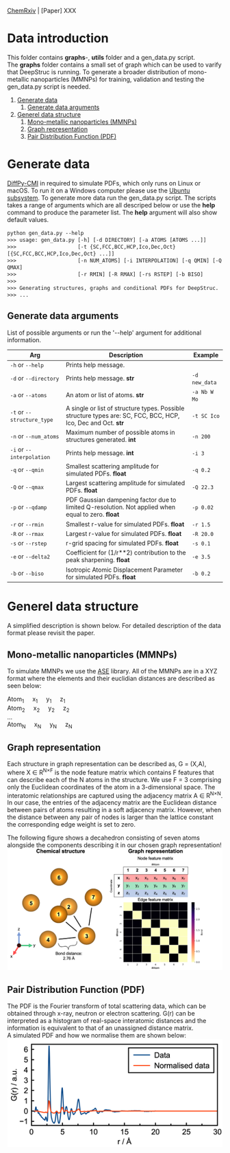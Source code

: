 [ChemRxiv](https://chemrxiv.org/engage/chemrxiv/article-details/6221f17357a9d20c9a729ecb)  |  [Paper] XXX

# Data introduction
This folder contains __graphs__-, __utils__ folder and a gen_data.py script.  
The __graphs__ folder contains a small set of graph which can be used to varify that DeepStruc is running. To
generate a broader distribution of mono-metallic nanoparticles (MMNPs) for training, validation and testing the gen_data.py 
script is needed.
  

1. [Generate data](#generate-data)
    1. [Generate data arguments](#generate-data-arguments)
2. [Generel data structure](#generel-data-structure)
    1. [Mono-metallic nanoparticles (MMNPs)](#mono-metallic-nanoparticles-mmnps)
    2. [Graph representation](#graph-representation)
    3. [Pair Distribution Function (PDF)](#pair-distribution-function-pdf)

# Generate data
[DiffPy-CMI](https://www.diffpy.org/products/diffpycmi/index.html) in required to simulate PDFs, which only runs on Linux or macOS. To run it on a Windows computer
please use the [Ubuntu subsystem](https://ubuntu.com/tutorials/ubuntu-on-windows#1-overview). To generate more data run the gen_data.py script. The scripts takes a range of arguments which are all descriped below
or use the __help__ command to produce the parameter list. The __help__ argument will also show default values.  
```
python gen_data.py --help
>>> usage: gen_data.py [-h] [-d DIRECTORY] [-a ATOMS [ATOMS ...]]
>>>                    [-t {SC,FCC,BCC,HCP,Ico,Dec,Oct} [{SC,FCC,BCC,HCP,Ico,Dec,Oct} ...]] 
>>>                    [-n NUM_ATOMS] [-i INTERPOLATION] [-q QMIN] [-Q QMAX]  
>>>                    [-r RMIN] [-R RMAX] [-rs RSTEP] [-b BISO]    
>>>
>>> Generating structures, graphs and conditional PDFs for DeepStruc.    
>>> ...
```

## Generate data arguments
List of possible arguments or run the '--help' argument for additional information.  
 
| Arg | Description | Example |  
| --- | --- |  --- |  
| `-h` or `--help` | Prints help message. |    
| `-d` or `--directory` | Prints help message. __str__ | `-d new_data`  |   
| `-a` or `--atoms` | An atom or list of atoms. __str__| `-a Nb W Mo`  |
| `-t` or `--structure_type` | A single or list of structure types. Possible structure types are: SC, FCC, BCC, HCP, Ico, Dec and Oct. __str__| `-t SC Ico`  |  
| `-n` or `--num_atoms` | Maximum number of possible atoms in structures generated. __int__| `-n 200`  |  
| `-i` or `--interpolation` | Prints help message. __int__| `-i 3`  |  
| `-q` or `--qmin` | Smallest scattering amplitude for simulated PDFs. __float__| `-q 0.2`  |  
| `-Q` or `--qmax` | Largest scattering amplitude for simulated PDFs. __float__| `-Q 22.3`  |  
| `-p` or `--qdamp` | PDF Gaussian dampening factor due to limited Q-resolution. Not applied when equal to zero. __float__| `-p 0.02`  |  
| `-r` or `--rmin` | Smallest r-value for simulated PDFs. __float__| `-r 1.5`  |  
| `-R` or `--rmax` | Largest r-value for simulated PDFs. __float__| `-R 20.0`  |  
| `-s` or `--rstep` | r-grid spacing for simulated PDFs. __float__| `-s 0.1`  |  
| `-e` or `--delta2` | Coefficient for (1/r**2) contribution to the peak sharpening. __float__| `-e 3.5`  |  
| `-b` or `--biso` | Isotropic Atomic Displacement Parameter for simulated PDFs. __float__| `-b 0.2`  |  

  
# Generel data structure
A simplified description is shown below. For detailed description of the data format please revisit the paper.

## Mono-metallic nanoparticles (MMNPs)
To simulate MMNPs we use the [ASE](https://wiki.fysik.dtu.dk/ase/#) library. All of the MMNPs are in a XYZ format where the elements and their euclidian distances are described as seen below:

Atom<sub>1</sub> &nbsp; &nbsp; x<sub>1</sub> &nbsp; &nbsp; y<sub>1</sub> &nbsp; &nbsp; z<sub>1</sub> <br>
Atom<sub>2</sub> &nbsp; &nbsp; x<sub>2</sub> &nbsp; &nbsp; y<sub>2</sub> &nbsp; &nbsp; z<sub>2</sub> <br>
...  
Atom<sub>N</sub> &nbsp; &nbsp; x<sub>N</sub> &nbsp; &nbsp; y<sub>N</sub> &nbsp; &nbsp; z<sub>N</sub> <br>

## Graph representation
Each structure in graph representation can be described as, G = (X,A), where X ∈ R<sup>N×F</sup> is the node feature matrix which contains F features that can describe each of the N atoms in the structure. We use F = 3 comprising only the Euclidean coordinates of the atom in a 3-dimensional space. The interatomic relationships are captured using the adjacency matrix A ∈ R<sup>N×N</sup>. In our case, the entries of the adjacency matrix are the Euclidean distance between pairs of atoms resulting in a soft adjacency matrix. However, when the distance between any pair of nodes is larger than the lattice constant the corresponding edge weight is set to zero. 

The following figure shows a decahedron consisting of seven atoms alongside the components describing it in our chosen graph representation!
![alt text](../img/graph_rep.png "Graphs representation of MMNPs.")
 
## Pair Distribution Function (PDF)
The PDF is the Fourier transform of total scattering data, which can be obtained through x-ray, neutron or electron scattering.
G(r) can be interpreted as a histogram of real-space interatomic distances and the information is equivalent to that of an unassigned distance matrix. <br> 
A simulated PDF and how we normalise them are shown below:
![alt text](../img/PDF.png "Simulated PDF")

